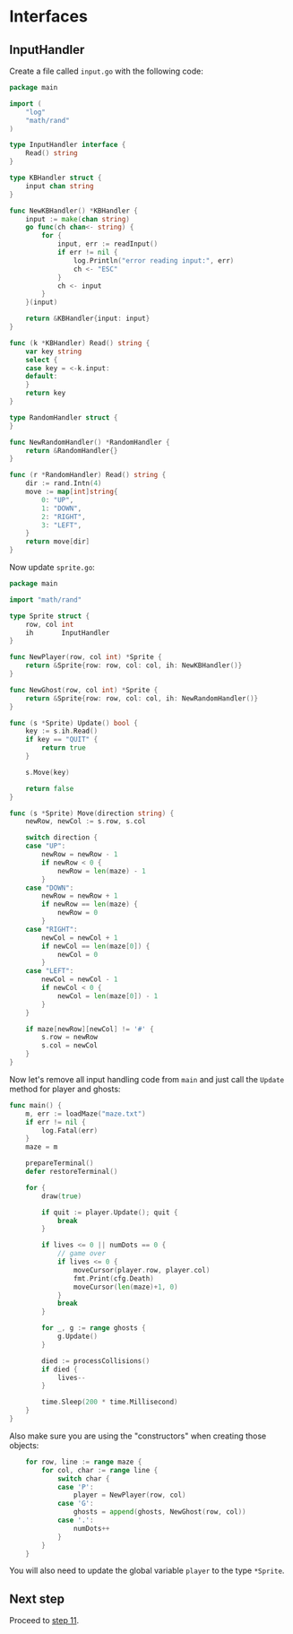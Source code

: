 # Interfaces

## InputHandler

Create a file called `input.go` with the following code:

```go
package main

import (
	"log"
	"math/rand"
)

type InputHandler interface {
	Read() string
}

type KBHandler struct {
	input chan string
}

func NewKBHandler() *KBHandler {
	input := make(chan string)
	go func(ch chan<- string) {
		for {
			input, err := readInput()
			if err != nil {
				log.Println("error reading input:", err)
				ch <- "ESC"
			}
			ch <- input
		}
	}(input)

	return &KBHandler{input: input}
}

func (k *KBHandler) Read() string {
	var key string
	select {
	case key = <-k.input:
	default:
	}
	return key
}

type RandomHandler struct {
}

func NewRandomHandler() *RandomHandler {
	return &RandomHandler{}
}

func (r *RandomHandler) Read() string {
	dir := rand.Intn(4)
	move := map[int]string{
		0: "UP",
		1: "DOWN",
		2: "RIGHT",
		3: "LEFT",
	}
	return move[dir]
}
```

Now update `sprite.go`:

```go
package main

import "math/rand"

type Sprite struct {
	row, col int
	ih       InputHandler
}

func NewPlayer(row, col int) *Sprite {
	return &Sprite{row: row, col: col, ih: NewKBHandler()}
}

func NewGhost(row, col int) *Sprite {
	return &Sprite{row: row, col: col, ih: NewRandomHandler()}
}

func (s *Sprite) Update() bool {
	key := s.ih.Read()
	if key == "QUIT" {
		return true
	}

	s.Move(key)

	return false
}

func (s *Sprite) Move(direction string) {
	newRow, newCol := s.row, s.col

	switch direction {
	case "UP":
		newRow = newRow - 1
		if newRow < 0 {
			newRow = len(maze) - 1
		}
	case "DOWN":
		newRow = newRow + 1
		if newRow == len(maze) {
			newRow = 0
		}
	case "RIGHT":
		newCol = newCol + 1
		if newCol == len(maze[0]) {
			newCol = 0
		}
	case "LEFT":
		newCol = newCol - 1
		if newCol < 0 {
			newCol = len(maze[0]) - 1
		}
	}

	if maze[newRow][newCol] != '#' {
		s.row = newRow
		s.col = newCol
	}
}
```

Now let's remove all input handling code from `main` and just call the `Update` method for player and ghosts:

```go
func main() {
	m, err := loadMaze("maze.txt")
	if err != nil {
		log.Fatal(err)
	}
	maze = m

	prepareTerminal()
	defer restoreTerminal()

	for {
		draw(true)

		if quit := player.Update(); quit {
			break
		}

		if lives <= 0 || numDots == 0 {
			// game over
			if lives <= 0 {
				moveCursor(player.row, player.col)
				fmt.Print(cfg.Death)
				moveCursor(len(maze)+1, 0)
			}
			break
		}

		for _, g := range ghosts {
			g.Update()
		}

		died := processCollisions()
		if died {
			lives--
		}

		time.Sleep(200 * time.Millisecond)
	}
}
```

Also make sure you are using the "constructors" when creating those objects:

```go
	for row, line := range maze {
		for col, char := range line {
			switch char {
			case 'P':
				player = NewPlayer(row, col)
			case 'G':
				ghosts = append(ghosts, NewGhost(row, col))
			case '.':
				numDots++
			}
		}
	}
```

You will also need to update the global variable `player` to the type `*Sprite`.

## Next step

Proceed to [step 11](STEP12.md).
